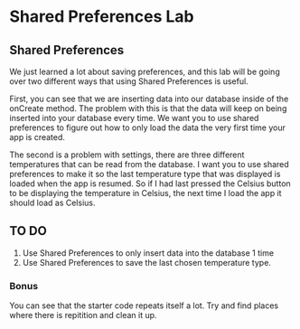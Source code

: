 # Shared Preferences Lab

## Shared Preferences

We just learned a lot about saving preferences, and this lab will be going over two different ways that using Shared Preferences is useful. 

First, you can see that we are inserting data into our database inside of the onCreate method. The problem with this is that the data will keep on being inserted into your database every time. We want you to use shared preferences to figure out how to only load the data the very first time your app is created.

The second is a problem with settings, there are three different temperatures that can be read from the database. I want you to use shared preferences to make it so the last temperature type that was displayed is loaded when the app is resumed. So if I had last pressed the Celsius button to be displaying the temperature in Celsius, the next time I load the app it should load as Celsius. 
 
## TO DO

1. Use Shared Preferences to only insert data into the database 1 time
2. Use Shared Preferences to save the last chosen temperature type. 

### Bonus
You can see that the starter code repeats itself a lot. Try and find places where there is repitition and clean it up. 


